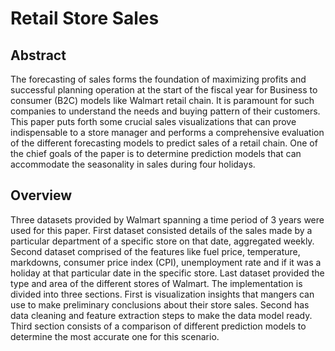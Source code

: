 # Retail Store Sales

## Abstract
The forecasting of sales forms the foundation of maximizing profits and successful planning operation at the start of the fiscal year for Business to consumer (B2C) models like Walmart retail chain. It is paramount for such companies to understand the needs and buying pattern of their customers. This paper puts forth some crucial sales visualizations that can prove indispensable to a store manager and performs a comprehensive evaluation of the different forecasting models to predict sales of a retail chain. One of the chief goals of the paper is to determine prediction models that can accommodate the seasonality in sales during four holidays.


## Overview
Three datasets provided by Walmart spanning a time period of 3 years were used for this paper. First dataset consisted details of the sales made by a particular department of a specific store on that date, aggregated weekly. Second dataset comprised of the features like fuel price, temperature, markdowns, consumer price index (CPI), unemployment rate and if it was a holiday at that particular date in the specific store. Last dataset provided the type and area of the different stores of Walmart.
The implementation is divided into three sections. First is visualization insights that mangers can use to make preliminary conclusions about their store sales. Second has data cleaning and feature extraction steps to make the data model ready. Third section consists of a comparison of different prediction models to determine the most accurate one for this scenario.
